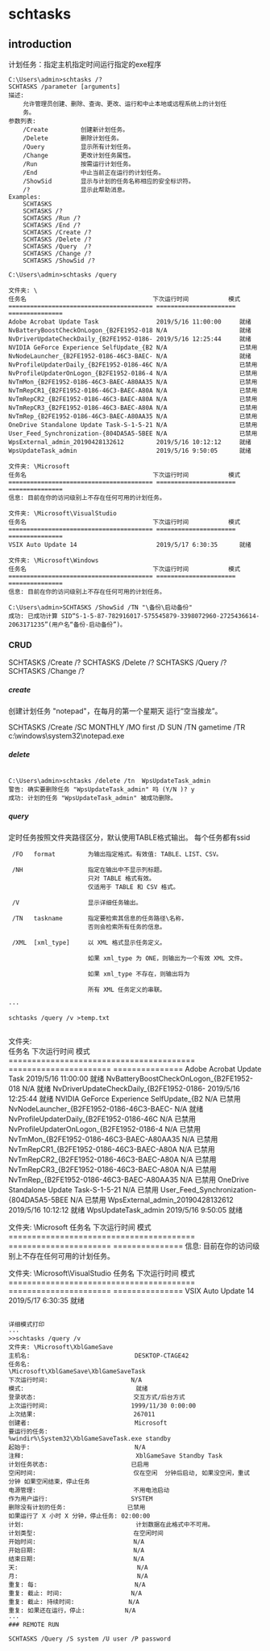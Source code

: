 # schtasks

## introduction

计划任务：指定主机指定时间运行指定的exe程序


```
C:\Users\admin>schtasks /?
SCHTASKS /parameter [arguments]
描述:
    允许管理员创建、删除、查询、更改、运行和中止本地或远程系统上的计划任
    务。
参数列表:
    /Create         创建新计划任务。
    /Delete         删除计划任务。
    /Query          显示所有计划任务。
    /Change         更改计划任务属性。
    /Run            按需运行计划任务。
    /End            中止当前正在运行的计划任务。
    /ShowSid        显示与计划的任务名称相应的安全标识符。
    /?              显示此帮助消息。
Examples:
    SCHTASKS
    SCHTASKS /?
    SCHTASKS /Run /?
    SCHTASKS /End /?
    SCHTASKS /Create /?
    SCHTASKS /Delete /?
    SCHTASKS /Query  /?
    SCHTASKS /Change /?
    SCHTASKS /ShowSid /?
```


```
C:\Users\admin>schtasks /query

文件夹: \
任务名                                   下次运行时间           模式
======================================== ====================== ===============
Adobe Acrobat Update Task                2019/5/16 11:00:00     就绪
NvBatteryBoostCheckOnLogon_{B2FE1952-018 N/A                    就绪
NvDriverUpdateCheckDaily_{B2FE1952-0186- 2019/5/16 12:25:44     就绪
NVIDIA GeForce Experience SelfUpdate_{B2 N/A                    已禁用
NvNodeLauncher_{B2FE1952-0186-46C3-BAEC- N/A                    就绪
NvProfileUpdaterDaily_{B2FE1952-0186-46C N/A                    已禁用
NvProfileUpdaterOnLogon_{B2FE1952-0186-4 N/A                    已禁用
NvTmMon_{B2FE1952-0186-46C3-BAEC-A80AA35 N/A                    已禁用
NvTmRepCR1_{B2FE1952-0186-46C3-BAEC-A80A N/A                    已禁用
NvTmRepCR2_{B2FE1952-0186-46C3-BAEC-A80A N/A                    已禁用
NvTmRepCR3_{B2FE1952-0186-46C3-BAEC-A80A N/A                    已禁用
NvTmRep_{B2FE1952-0186-46C3-BAEC-A80AA35 N/A                    已禁用
OneDrive Standalone Update Task-S-1-5-21 N/A                    已禁用
User_Feed_Synchronization-{804DA5A5-5BEE N/A                    已禁用
WpsExternal_admin_20190428132612         2019/5/16 10:12:12     就绪
WpsUpdateTask_admin                      2019/5/16 9:50:05      就绪

文件夹: \Microsoft
任务名                                   下次运行时间           模式
======================================== ====================== ===============
信息: 目前在你的访问级别上不存在任何可用的计划任务。

文件夹: \Microsoft\VisualStudio
任务名                                   下次运行时间           模式
======================================== ====================== ===============
VSIX Auto Update 14                      2019/5/17 6:30:35      就绪

文件夹: \Microsoft\Windows
任务名                                   下次运行时间           模式
======================================== ====================== ===============
信息: 目前在你的访问级别上不存在任何可用的计划任务。
```


```
C:\Users\admin>SCHTASKS /ShowSid /TN "\备份\启动备份"
成功: 已成功计算 SID“S-1-5-87-782916017-575545879-3398072960-2725436614-2063171235”(用户名“备份-启动备份”)。
```


### CRUD

   SCHTASKS /Create /?
   SCHTASKS /Delete /?
   SCHTASKS /Query  /?
   SCHTASKS /Change /?
   
##### create

创建计划任务 "notepad"，在每月的第一个星期天
运行“空当接龙”。

SCHTASKS /Create /SC MONTHLY /MO first /D SUN /TN gametime
         /TR c:\windows\system32\notepad.exe
##### delete

```

C:\Users\admin>schtasks /delete /tn  WpsUpdateTask_admin
警告: 确实要删除任务 "WpsUpdateTask_admin" 吗 (Y/N )? y
成功: 计划的任务 "WpsUpdateTask_admin" 被成功删除。
```
##### query

定时任务按照文件夹路径区分，默认使用TABLE格式输出。
每个任务都有ssid

```
 /FO   format         为输出指定格式。有效值: TABLE、LIST、CSV。

 /NH                  指定在输出中不显示列标题。
                      只对 TABLE 格式有效。
                      仅适用于 TABLE 和 CSV 格式。

 /V                   显示详细任务输出。

 /TN   taskname       指定要检索其信息的任务路径\名称，
                      否则会检索所有任务的信息。

 /XML  [xml_type]     以 XML 格式显示任务定义。

                      如果 xml_type 为 ONE，则输出为一个有效 XML 文件。

                      如果 xml_type 不存在，则输出将为

                      所有 XML 任务定义的串联。

···

schtasks /query /v >temp.txt


```
文件夹: \
任务名                                   下次运行时间           模式
======================================== ====================== ===============
Adobe Acrobat Update Task                2019/5/16 11:00:00     就绪
NvBatteryBoostCheckOnLogon_{B2FE1952-018 N/A                    就绪
NvDriverUpdateCheckDaily_{B2FE1952-0186- 2019/5/16 12:25:44     就绪
NVIDIA GeForce Experience SelfUpdate_{B2 N/A                    已禁用
NvNodeLauncher_{B2FE1952-0186-46C3-BAEC- N/A                    就绪
NvProfileUpdaterDaily_{B2FE1952-0186-46C N/A                    已禁用
NvProfileUpdaterOnLogon_{B2FE1952-0186-4 N/A                    已禁用
NvTmMon_{B2FE1952-0186-46C3-BAEC-A80AA35 N/A                    已禁用
NvTmRepCR1_{B2FE1952-0186-46C3-BAEC-A80A N/A                    已禁用
NvTmRepCR2_{B2FE1952-0186-46C3-BAEC-A80A N/A                    已禁用
NvTmRepCR3_{B2FE1952-0186-46C3-BAEC-A80A N/A                    已禁用
NvTmRep_{B2FE1952-0186-46C3-BAEC-A80AA35 N/A                    已禁用
OneDrive Standalone Update Task-S-1-5-21 N/A                    已禁用
User_Feed_Synchronization-{804DA5A5-5BEE N/A                    已禁用
WpsExternal_admin_20190428132612         2019/5/16 10:12:12     就绪
WpsUpdateTask_admin                      2019/5/16 9:50:05      就绪

文件夹: \Microsoft
任务名                                   下次运行时间           模式
======================================== ====================== ===============
信息: 目前在你的访问级别上不存在任何可用的计划任务。

文件夹: \Microsoft\VisualStudio
任务名                                   下次运行时间           模式
======================================== ====================== ===============
VSIX Auto Update 14                      2019/5/17 6:30:35      就绪
```

详细模式打印
···
>>schtasks /query /v
文件夹: \Microsoft\XblGameSave
主机名:                             DESKTOP-CTAGE42
任务名:                             \Microsoft\XblGameSave\XblGameSaveTask
下次运行时间:                       N/A
模式:                               就绪
登录状态:                           交互方式/后台方式
上次运行时间:                       1999/11/30 0:00:00
上次结果:                           267011
创建者:                             Microsoft
要运行的任务:                       %windir%\System32\XblGameSaveTask.exe standby
起始于:                             N/A
注释:                               XblGameSave Standby Task
计划任务状态:                       已启用
空闲时间:                           仅在空闲  分钟后启动, 如果没空闲，重试  分钟 如果空闲结束，停止任务
电源管理:                           不用电池启动
作为用户运行:                       SYSTEM
删除没有计划的任务:                 已禁用
如果运行了 X 小时 X 分钟，停止任务: 02:00:00
计划:                               计划数据在此格式中不可用。
计划类型:                           在空闲时间
开始时间:                           N/A
开始日期:                           N/A
结束日期:                           N/A
天:                                 N/A
月:                                 N/A
重复: 每:                           N/A
重复: 截止: 时间:                   N/A
重复: 截止: 持续时间:               N/A
重复: 如果还在运行，停止:           N/A
···
### REMOTE RUN

SCHTASKS /Query /S system /U user /P password
